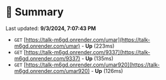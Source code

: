# 📖 Summary
Last updated: **9/3/2024, 7:07:43 PM**

- `GET` [https://talk-m6gd.onrender.com/umar](https://talk-m6gd.onrender.com/umar) - **Up** (223ms)
- `GET` [https://talk-m6gd.onrender.com/9337](https://talk-m6gd.onrender.com/9337) - **Up** (135ms)
- `GET` [https://talk-m6gd.onrender.com/umar920](https://talk-m6gd.onrender.com/umar920) - **Up** (126ms)
